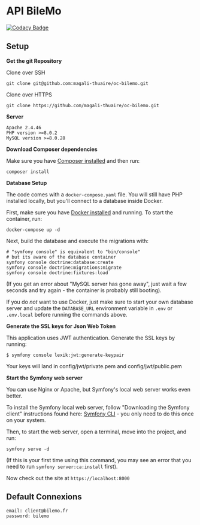 # API BileMo

[![Codacy Badge](https://app.codacy.com/project/badge/Grade/6da11f24de9b463a817d88204aa11c84)](https://www.codacy.com/gh/magali-thuaire/oc-bilemo/dashboard?utm_source=github.com&amp;utm_medium=referral&amp;utm_content=magali-thuaire/oc-bilemo&amp;utm_campaign=Badge_Grade)

## Setup

**Get the git Repository**

Clone over SSH

```
git clone git@github.com:magali-thuaire/oc-bilemo.git
```

Clone over HTTPS

```
git clone https://github.com/magali-thuaire/oc-bilemo.git
```

**Server**

```
Apache 2.4.46
PHP version >=8.0.2
MySQL version >=8.0.28
```


**Download Composer dependencies**

Make sure you have [Composer installed](https://getcomposer.org/download/)
and then run:

```
composer install
```

**Database Setup**

The code comes with a `docker-compose.yaml` file.
You will still have PHP installed
locally, but you'll connect to a database inside Docker.

First, make sure you have [Docker installed](https://docs.docker.com/get-docker/)
and running. To start the container, run:

```
docker-compose up -d
```

Next, build the database and execute the migrations with:

```
# "symfony console" is equivalent to "bin/console"
# but its aware of the database container
symfony console doctrine:database:create
symfony console doctrine:migrations:migrate
symfony console doctrine:fixtures:load
```

(If you get an error about "MySQL server has gone away", just wait
a few seconds and try again - the container is probably still booting).

If you do *not* want to use Docker, just make sure to start your own
database server and update the `DATABASE_URL` environment variable in
`.env` or `.env.local` before running the commands above.

**Generate the SSL keys for Json Web Token**

This application uses JWT authentication.
Generate the SSL keys by running:

```
$ symfony console lexik:jwt:generate-keypair
```

Your keys will land in config/jwt/private.pem and config/jwt/public.pem

**Start the Symfony web server**

You can use Nginx or Apache, but Symfony's local web server
works even better.

To install the Symfony local web server, follow
"Downloading the Symfony client" instructions found
here: [Symfony CLI](https://symfony.com/download) - you only need to do this
once on your system.

Then, to start the web server, open a terminal, move into the
project, and run:

```
symfony serve -d
```

(If this is your first time using this command, you may see an
error that you need to run `symfony server:ca:install` first).

Now check out the site at `https://localhost:8000`

## Default Connexions
```
email: client@bilemo.fr
password: bilemo
```
